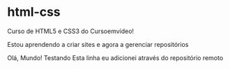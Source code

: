 # html-css
 Curso de HTML5 e CSS3 do Cursoemvídeo!

Estou aprendendo a criar sites e agora a gerenciar repositórios

Olá, Mundo!
Testando
Esta linha eu adicionei através do repositório remoto
